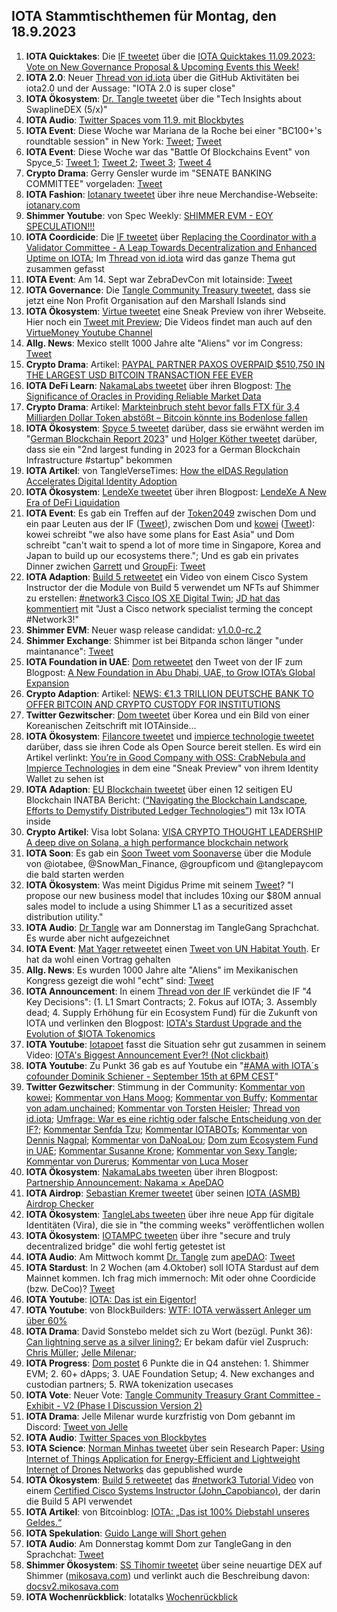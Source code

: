 ## IOTA Stammtischthemen für Montag, den 18.9.2023

1. **IOTA Quicktakes**: Die [IF tweetet](https://x.com/iota/status/1701158891189367034?s=20) über die [IOTA Quicktakes 11.09.2023: Vote on New Governance Proposal & Upcoming Events this Week!](https://www.youtube.com/watch?v=U5L8dSUYsiw)
2. **IOTA 2.0**: Neuer [Thread von id.iota](https://x.com/id_iota/status/1701320532204126369?s=20) über die GitHub Aktivitäten bei iota2.0 und der Aussage: "IOTA 2.0 is super close"
3. **IOTA Ökosystem**: [Dr. Tangle tweetet](https://x.com/dr_tangle/status/1701315487617966165?s=20) über die "Tech Insights about SwaplineDEX (5/x)"
4. **IOTA Audio**: [Twitter Spaces vom 11.9. mit Blockbytes](https://x.com/blockbytescom/status/1701240183700533254?s=20)
5. **IOTA Event**: Diese Woche war Mariana de la Roche bei einer "BC100+'s roundtable session" in New York: [Tweet](https://x.com/iota/status/1698682328434749557?s=20); [Tweet](https://x.com/Marianadlrw/status/1701562780183130610?s=20)
6. **IOTA Event**: Diese Woche war das "Battle Of Blockchains Event" von Spyce_5: [Tweet 1](https://x.com/HolgerKoether/status/1701995474176073804?s=20); [Tweet 2](https://x.com/HolgerKoether/status/1701996530335375774?s=20); [Tweet 3](https://x.com/Marianadlrw/status/1702029363762377115?s=20); [Tweet 4](https://x.com/iotashop/status/1702008810339029056?s=20)
7. **Crypto Drama**: Gerry Gensler wurde im "SENATE BANKING COMMITTEE" vorgeladen: [Tweet](https://x.com/AlexCobb_/status/1701272524498075969?s=20)
8. **IOTA Fashion**: [Iotanary tweetet](https://x.com/iotanary/status/1701539946543112565?s=20) über ihre neue Merchandise-Webseite: [iotanary.com](https://www.iotanary.com/)
9. **Shimmer Youtube**: von Spec Weekly: [SHIMMER EVM - EOY SPECULATION!!!](https://www.youtube.com/watch?v=p3gCQBmXsRA)
10. **IOTA Coordicide**: Die [IF tweetet](https://x.com/iota/status/1701583098431918114?s=20) über [Replacing the Coordinator with a Validator Committee - A Leap Towards Decentralization and Enhanced Uptime on IOTA](https://blog.iota.org/replacing-coordinator-with-validator-committee/); Im [Thread von id.iota](https://x.com/id_iota/status/1702064510809649428?s=20) wird das ganze Thema gut zusammen gefasst
11. **IOTA Event**: Am 14. Sept war ZebraDevCon mit Iotainside: [Tweet](https://x.com/iota/status/1701158909640134805?s=20)
12. **IOTA Governance**: Die [Tangle Community Treasury tweetet](https://x.com/TangleTreasury/status/1701635117134012910?s=20), dass sie jetzt eine Non Profit Organisation auf den Marshall Islands sind
13. **IOTA Ökosystem**: [Virtue tweetet](https://x.com/Virtue_Money/status/1701629891932832249?s=20) eine Sneak Preview von ihrer Webseite. Hier noch ein [Tweet mit Preview](https://x.com/Virtue_Money/status/1701930881357656403?s=20); Die Videos findet man auch auf den [VirtueMoney Youtube Channel](https://www.youtube.com/@VirtueMoney)
14. **Allg. News**: Mexico stellt 1000 Jahre alte "Aliens" vor im Congress: [Tweet](https://x.com/TheInsiderPaper/status/1701905093459603563?s=20)
15. **Crypto Drama**: Artikel: [PAYPAL PARTNER PAXOS OVERPAID $510,750 IN THE LARGEST USD BITCOIN TRANSACTION FEE EVER](https://bitcoinmagazine.com/markets/paypal-reportedly-overpaid-510750-in-the-largest-usd-bitcoin-transaction-fee-ever-)
16. **IOTA DeFi Learn**: [NakamaLabs tweetet](https://x.com/Nakama_Labs/status/1701943424268513593?s=20) über ihren Blogpost: [The Significance of Oracles in Providing Reliable Market Data](https://medium.com/@NakamaLabs/the-significance-of-oracles-in-providing-reliable-market-data-bd27e65658b4)
17. **Crypto Drama**: Artikel: [Markteinbruch steht bevor falls FTX für 3,4 Milliarden Dollar Token abstößt – Bitcoin könnte ins Bodenlose fallen](https://www.crypto-news-flash.com/de/crypto-catastrophe-looms-ftx-fire-sale-sends-bitcoin-plunging-below-25k/?feed_id=24508&_unique_id=65017701b8ff4)
18. **IOTA Ökosystem**: [Spyce 5 tweetet](https://x.com/SPYCE_5/status/1701928815620956386?s=20) darüber, dass sie erwähnt werden im "[German Blockchain Report 2023](https://docsend.com/view/3hxfqrzw25anatcw?_hsmi=76146043)" und [Holger Köther tweetet](https://x.com/HolgerKoether/status/1701935560388940100?s=20) darüber, dass sie ein "2nd largest funding in 2023 for a German Blockchain Infrastructure #startup" bekommen
19. **IOTA Artikel**: von TangleVerseTimes: [How the eIDAS Regulation Accelerates Digital Identity Adoption](https://www.times.tangleverse.io/how-the-eidas-regulation-accelerates-digital-identity-adoption/)
20. **IOTA Ökosystem**: [LendeXe tweetet](https://x.com/LendeXeFinance/status/1701899280741532127?s=20) über ihren Blogpost: [LendeXe A New Era of DeFi Liquidation](https://medium.com/@LendeXeFinance/lendexe-a-new-era-of-defi-liquidation-8336e27a6e8e)
21. **IOTA Event**: Es gab ein Treffen auf der [Token2049](https://twitter.com/token2049) zwischen Dom und ein paar Leuten aus der IF ([Tweet](https://twitter.com/token2049)), zwischen Dom und [kowei](https://twitter.com/kowei1995) ([Tweet](https://x.com/kowei1995/status/1702351439480389807?s=20)): kowei schreibt "we also have some plans for East Asia" und Dom schreibt "can't wait to spend a lot of more time in Singapore, Korea and Japan to build up our ecosystems there."; Und es gab ein privates Dinner zwichen [Garrett](https://twitter.com/GarrettBullish) und [GroupFi](https://twitter.com/groupficom): [Tweet](https://x.com/GarrettBullish/status/1702341065951609229?s=20)
22. **IOTA Adaption**: [Build 5 retweetet](https://x.com/build5tech/status/1702420578358165685?s=20) ein Video von einem Cisco System Instructor der die Module von Build 5 verwendet um NFTs auf Shimmer zu erstellen: [#network3 Cisco IOS XE Digital Twin](https://www.youtube.com/watch?v=mdEXBGhgk9c); [JD hat das kommentiert](https://x.com/Deep_Sea_Iotan/status/1702488012242780246?s=20) mit "Just a Cisco network specialist terming the concept #Network3!"
23. **Shimmer EVM**: Neuer wasp release candidat: [v1.0.0-rc.2](https://github.com/iotaledger/wasp/releases/tag/v1.0.0-rc.2)
24. **Shimmer Exchange**: Shimmer ist bei Bitpanda schon länger "under maintanance": [Tweet](https://x.com/cbe78/status/1702404885482774879?s=20)
25. **IOTA Foundation in UAE**: [Dom retweetet](https://x.com/DomSchiener/status/1702318631319982463?s=20) den Tweet von der IF zum Blogpost: [A New Foundation in Abu Dhabi, UAE, to Grow IOTA’s Global Expansion](https://blog.iota.org/new-foundation-uae/)
26. **Crypto Adaption**: Artikel: [NEWS: €1.3 TRILLION DEUTSCHE BANK TO OFFER BITCOIN AND CRYPTO CUSTODY FOR INSTITUTIONS](https://bitcoinmagazine.com/business/1-3-trillion-deutsche-bank-to-offer-bitcoin-and-crypto-custody-for-institutions)
27. **Twitter Gezwitscher**: [Dom tweetet](https://x.com/DomSchiener/status/1702236733130051879?s=20) über Korea und ein Bild von einer Koreanischen Zeitschrift mit IOTAinside...
28. **IOTA Ökosystem**: [Filancore tweetet](https://x.com/FilancoreGmbH/status/1702291601551167593?s=20) und [impierce technologie tweetet](https://x.com/ImpierceTech/status/1702319448919888193?s=20) darüber, dass sie ihren Code als Open Source bereit stellen. Es wird ein Artikel verlinkt: [You’re in Good Company with OSS: CrabNebula and Impierce Technologies](https://crabnebula.dev/blog/crabnebula-impierce) in dem eine "Sneak Preview" von ihrem Identity Wallet zu sehen ist
29. **IOTA Adaption**: [EU Blockchain tweetet](https://x.com/EUBlockchain/status/1702270691611979855?s=20) über einen 12 seitigen EU Blockchain INATBA Bericht: ([“Navigating the Blockchain Landscape, Efforts to Demystify Distributed Ledger Technologies”](https://www.eublockchainforum.eu/sites/default/files/research-paper/Popular_Misconceptions%20in%20the%20Blockchain%20Industry.pdf)) mit 13x IOTA inside
30. **Crypto Artikel**: Visa lobt Solana: [VISA CRYPTO THOUGHT LEADERSHIP A deep dive on Solana, a high performance blockchain network](https://usa.visa.com/solutions/crypto/deep-dive-on-solana.html)
31. **IOTA Soon**: Es gab ein [Soon Tweet vom Soonaverse](https://x.com/soon_labs/status/1702213136299024767?s=20) über die Module von  @iotabee, @SnowMan_Finance, @groupficom und @tanglepaycom die bald starten werden
32. **IOTA Ökosystem**: Was meint Digidus Prime mit seinem [Tweet](https://x.com/DigidusPrime/status/1702188844802834919?s=20)? "I propose our new business model that includes 10xing our $80M annual sales model to include a using Shimmer L1 as a securitized asset distribution utility."
33. **IOTA Audio**: [Dr Tangle](https://twitter.com/dr_tangle) war am Donnerstag im TangleGang Sprachchat. Es wurde aber nicht aufgezeichnet
34. **IOTA Event**: [Mat Yager retweetet](https://x.com/Mat_Yarger/status/1702065562069631166?s=20) einen [Tweet von UN Habitat Youth](https://x.com/unhabitatyouth/status/1702046996628918558?s=20). Er hat da wohl einen Vortrag gehalten
35. **Allg. News**: Es wurden 1000 Jahre alte "Aliens" im Mexikanischen Kongress gezeigt die wohl "echt" sind: [Tweet](https://x.com/ClintEhrlich/status/1702018060411093160?s=20)
36. **IOTA Announcement**: In einem [Thread von der IF](https://x.com/iota/status/1702669521666929147?s=20) verkündet die IF "4 Key Decisions": (1. L1 Smart Contracts; 2. Fokus auf IOTA; 3. Assembly dead; 4. Supply Erhöhung für ein Ecosystem Fund) für die Zukunft von IOTA und verlinken den Blogpost: [IOTA's Stardust Upgrade and the Evolution of $IOTA Tokenomics](https://blog.iota.org/stardust-upgrade-iota-tokenomics/)
37. **IOTA Youtube**: [Iotapoet](https://twitter.com/IotaPoet) fasst die Situation sehr gut zusammen in seinem Video: [IOTA's Biggest Announcement Ever?! (Not clickbait)](https://www.youtube.com/watch?v=I68wlnGmzFA)
38. **IOTA Youtube**: Zu Punkt 36 gab es auf Youtube ein "[#AMA with IOTA´s cofounder Dominik Schiener - September 15th at 6PM CEST](https://www.youtube.com/watch?v=O0D7vHpGyyQ)"
39. **Twitter Gezwitscher**: Stimmung in der Community: [Kommentar von kowei](https://x.com/kowei1995/status/1702859814232375554?s=20); [Kommentar von Hans Moog](https://x.com/Vrom14286662/status/1702750463060246740?s=20); [Kommentar von Buffy](https://x.com/fudsfuddy/status/1702796244781818033?s=20); [Kommentar von adam.unchained](https://x.com/adam_unchained/status/1702773322113835245?s=20); [Kommentar von Torsten Heisler](https://x.com/theissler/status/1703059198030803012?s=20); [Thread von id.iota](https://x.com/id_iota/status/1703071017609146399?s=20); [Umfrage: War es eine richtig oder falsche Entscheidung von der IF?](https://x.com/Vrom14286662/status/1703122596810678650?s=20); [Kommentar Senfda Tzu](https://x.com/SenfdaTzu/status/1702943100530815384?s=20); [Kommentar IOTABOTs](https://x.com/iotabots/status/1703068245207515417?s=20); [Kommentar von Dennis Nagpal](https://x.com/dennisnagpal1/status/1702746380496675095?s=20); [Kommentar von DaNoaLou](https://x.com/DaNoaLou1/status/1703105322460577827?s=20); [Dom zum Ecosystem Fund in UAE](https://x.com/Vrom14286662/status/1703110939023675805?s=20); [Kommentar Susanne Krone](https://x.com/TK6568497249/status/1703446772482281897?s=20); [Kommentar von Sexy Tangle](https://x.com/Sexy_Tangle/status/1703336067946926241?s=20); [Kommentar von Durerus](https://x.com/durerus/status/1702759867209896041?s=20); [Kommentar von Luca Moser](https://x.com/Euroboy8000/status/1703666783331242301?s=20)
40. **IOTA Ökosystem**: [NakamaLabs tweeten](https://x.com/Nakama_Labs/status/1691796983063699461?s=20) über ihren Blogpost: [Partnership Announcement: Nakama × ApeDAO](https://medium.com/@NakamaLabs/partnership-announcement-nakama-apedao-e1e8068e39dd)
41. **IOTA Airdrop**: [Sebastian Kremer tweetet](https://x.com/SebaKremer/status/1703085787699466674?s=20) über seinen [IOTA (ASMB) Airdrop Checker](https://iota-help.github.io/)
42. **IOTA Ökosystem**: [TangleLabs tweeten](https://x.com/Tangle_Labs/status/1703132982683353328?s=20) über ihre neue App für digitale Identitäten (Vira), die sie in "the comming weeks" veröffentlichen wollen
43. **IOTA Ökosystem**: [IOTAMPC tweeten](https://x.com/iotampc/status/1702573642968936652?s=20) über ihre "secure and truly decentralized bridge" die wohl fertig getestet ist
44. **IOTA Audio**: Am Mittwoch kommt [Dr. Tangle](https://twitter.com/dr_tangle) zum [apeDAO](https://twitter.com/iotapes): [Tweet](https://x.com/iotapes/status/1702984750879650184?s=20)
45. **IOTA Stardust**: In 2 Wochen (am 4.Oktober) soll IOTA Stardust auf dem Mainnet kommen. Ich frag mich immernoch: Mit oder ohne Coordicide (bzw. DeCoo)? [Tweet](https://x.com/Vrom14286662/status/1702746396409909692?s=20)
46. **IOTA Youtube**: [IOTA: Das ist ein Eigentor!](https://www.youtube.com/watch?v=A7nXRhSQWEM)
47. **IOTA Youtube**: von BlockBuilders: [WTF: IOTA verwässert Anleger um über 60%](https://www.youtube.com/watch?v=63mUB5aZOuk)
48. **IOTA Drama**: David Sonstebo meldet sich zu Wort (bezügl. Punkt 36): [Can lightning serve as a silver lining?](https://medium.com/@DavidSonstebo/can-lightning-serve-as-a-silver-lining-eb3e44a15aa1); Er bekam dafür viel Zuspruch: [Chris Müller](https://x.com/ChrisMuellerHI/status/1703407038024302927?s=20); [Jelle Milenar](https://x.com/JelleFm/status/1703417433078243754?s=20);  
49. **IOTA Progress**: [Dom postet](https://x.com/shimmer_academy/status/1703435288540762459?s=20) 6 Punkte die in Q4 anstehen: 1. Shimmer EVM; 2. 60+ dApps; 3. UAE Foundation Setup; 4. New exchanges and custodian partners; 5. RWA tokenization usecases
50. **IOTA Vote**: Neuer Vote: [Tangle Community Treasury Grant Committee - Exhibit - V2 (Phase I Discussion Version 2)](https://govern.iota.org/t/tangle-community-treasury-grant-committee-exhibit-v2-phase-i-discussion-version-2/1668)
51. **IOTA Drama**: Jelle Milenar wurde kurzfristig von Dom gebannt im Discord: [Tweet von Jelle](https://x.com/JelleFm/status/1703430735334371677?s=20)
52. **IOTA Audio**: [Twitter Spaces von Blockbytes](https://x.com/blockbytescom/status/1703543236986319171?s=20)
53. **IOTA Science**: [Norman Minhas tweetet](https://x.com/malicious_dll/status/1703485292114751756?s=20) über sein Research Paper: [Using Internet of Things Application for Energy-Efficient and Lightweight Internet of Drones Networks](https://www.computer.org/csdl/magazine/it/2023/04/10224807/1PI5Vw0P4Iw) das gepublished wurde
54. **IOTA Ökosystem**: [Build 5 retweetet](https://x.com/build5tech/status/1703504787818561932?s=20) das [#network3 Tutorial Video](https://youtu.be/geGowQAwBmQ?si=h7uf827w8FCeuM6X) von einem [Certified Cisco Systems Instructor (John_Capobianco)](https://twitter.com/John_Capobianco), der darin die Build 5 API verwendet
55. **IOTA Artikel**: von Bitcoinblog: [IOTA: „Das ist 100% Diebstahl unseres Geldes.“](https://bitcoinblog.de/2023/09/18/iota-das-ist-100-diebstahl-unseres-geldes/)
56. **IOTA Spekulation**: [Guido Lange will Short gehen](https://x.com/GuidoLange/status/1703336526191464628?s=20)
57. **IOTA Audio**: Am Donnerstag kommt Dom zur TangleGang in den Sprachchat: [Tweet](https://x.com/GangTangleTalk/status/1703312735444865108?s=20)
58. **Shimmer Ökosystem**: [SS Tihomir tweetet](https://x.com/tihomir619/status/1703492699519586689?s=20) über seine neuartige DEX auf Shimmer ([mikosava.com](https://mikosava.com/)) und verlinkt auch die Beschreibung davon: [docsv2.mikosava.com](https://docsv2.mikosava.com/)
59. **IOTA Wochenrückblick**: Iotatalks [Wochenrückblick](https://www.iota-talk.com/index.php?article/324-wochenr%C3%BCckblick-vom-10-bis-16-september-2023/)
